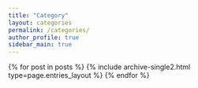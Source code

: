 ```yaml
---
title: "Category"
layout: categories
permalink: /categories/
author_profile: true
sidebar_main: true
---
```


{% for post in posts %} {% include archive-single2.html type=page.entries_layout %} {% endfor %}